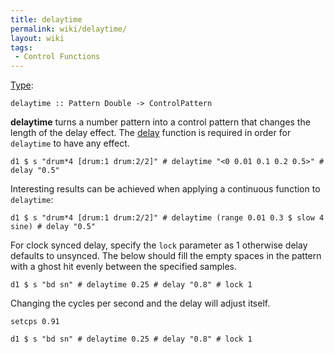 ```yaml
---
title: delaytime
permalink: wiki/delaytime/
layout: wiki
tags:
 - Control Functions
---
```


[Type](/wiki/Type_signature "wikilink"):

    delaytime :: Pattern Double -> ControlPattern

**delaytime** turns a number pattern into a control pattern that changes
the length of the delay effect. The [delay](delay "wikilink") function
is required in order for `delaytime` to have any effect.

    d1 $ s "drum*4 [drum:1 drum:2/2]" # delaytime "<0 0.01 0.1 0.2 0.5>" # delay "0.5"

Interesting results can be achieved when applying a continuous function
to `delaytime`:

    d1 $ s "drum*4 [drum:1 drum:2/2]" # delaytime (range 0.01 0.3 $ slow 4 sine) # delay "0.5"

For clock synced delay, specify the `lock` parameter as 1 otherwise
delay defaults to unsynced. The below should fill the empty spaces in
the pattern with a ghost hit evenly between the specified samples.

    d1 $ s "bd sn" # delaytime 0.25 # delay "0.8" # lock 1

Changing the cycles per second and the delay will adjust itself.

    setcps 0.91

    d1 $ s "bd sn" # delaytime 0.25 # delay "0.8" # lock 1
